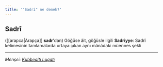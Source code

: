 ```yaml
---
title: '"Sadrî" ne demek?'
---
```


## Sadrî
([[arapca|Arapça]] **sadr**'dan) Göğüse âit, göğüsle ilgili
**Sadriyye**: Sadrî kelimesinin tamlamalarda ortaya çıkan aynı mânâdaki müennes şekli

---
*Menşei: [Kubbealtı Lugatı](https://www.lugatim.com/s/Sadri)*